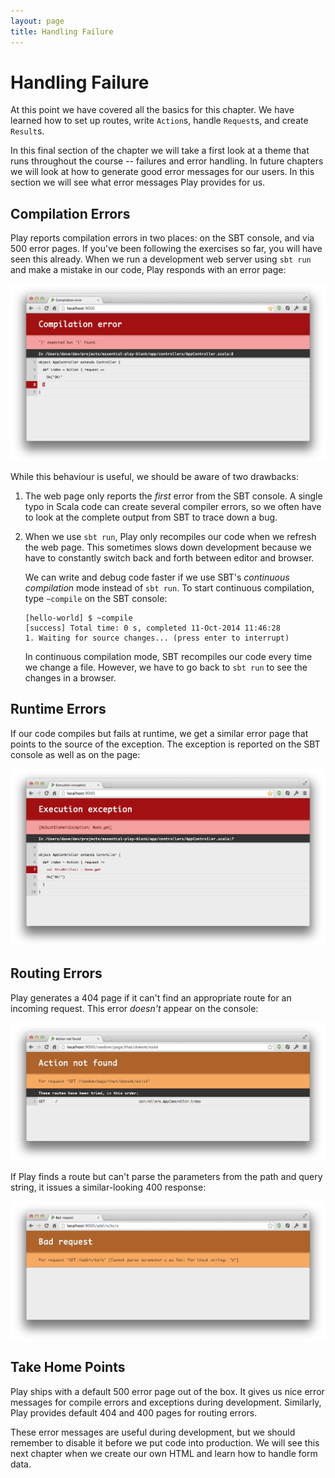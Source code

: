 ```yaml
---
layout: page
title: Handling Failure
---
```


# Handling Failure

At this point we have covered all the basics for this chapter. We have learned how to set up routes, write `Action`s, handle `Request`s, and create `Result`s.

In this final section of the chapter we will take a first look at a theme that runs throughout the course -- failures and error handling. In future chapters we will look at how to generate good error messages for our users. In this section we will see what error messages Play provides for us.

## Compilation Errors

Play reports compilation errors in two places: on the SBT console, and via 500 error pages. If you've been following the exercises so far, you will have seen this already. When we run a development web server using `sbt run` and make a mistake in our code, Play responds with an error page:

![Internal error: Play's compilation error 500 page](compile-error.png)

While this behaviour is useful, we should be aware of two drawbacks:

 1. The web page only reports the *first* error from the SBT console. A single typo in Scala code can create several compiler errors, so we often have to look at the complete output from SBT to trace down a bug.

 2. When we use `sbt run`, Play only recompiles our code when we refresh the web page. This sometimes slows down development because we have to constantly switch back and forth between editor and browser.

    We can write and debug code faster if we use SBT's *continuous compilation* mode instead of `sbt run`. To start continuous compilation, type `~compile` on the SBT console:

    ~~~
    [hello-world] $ ~compile
    [success] Total time: 0 s, completed 11-Oct-2014 11:46:28
    1. Waiting for source changes... (press enter to interrupt)
    ~~~

    In continuous compilation mode, SBT recompiles our code every time we change a file. However, we have to go back to `sbt run` to see the changes in a browser.

## Runtime Errors

If our code compiles but fails at runtime, we get a similar error page that points to the source of the exception. The exception is reported on the SBT console as well as on the page:

![Internal error: Play's default error 500 page](internal-error.png)

## Routing Errors

Play generates a 404 page if it can't find an appropriate route for an incoming request. This error *doesn't* appear on the console:

![Not found: Play's 404 routing error page](not-found-error.png)

If Play finds a route but can't parse the parameters from the path and query string, it issues a similar-looking 400 response:

![Bad request: Play's 400 routing error page](bad-request-error.png)


## Take Home Points

Play ships with a default 500 error page out of the box. It gives us nice error messages for compile errors and exceptions during development. Similarly, Play provides default 404 and 400 pages for routing errors.

These error messages are useful during development, but we should remember to disable it before we put code into production. We will see this next chapter when we create our own HTML and learn how to handle form data.

